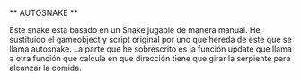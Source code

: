 ** AUTOSNAKE **

Este snake esta basado en un Snake jugable de manera manual.
He sustituido el gameobject y  script original por uno que hereda de este que se llama autosnake.
La parte que he sobrescrito es la función update que llama a otra función que calcula en que dirección tiene que girar la serpiente para alcanzar la comida.
